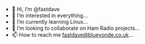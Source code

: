 - 👋 Hi, I’m @fastdave
- 👀 I’m interested in everything...
- 🌱 I’m currently learning Linux...
- 💞️ I’m looking to collaborate on Ham Radio projects...
- 📫 How to reach me fastdave@blueyonde.co.uk...

<!---
fastdave/fastdave is a ✨ special ✨ repository because its `README.md` (this file) appears on your GitHub profile.
You can click the Preview link to take a look at your changes.
--->
